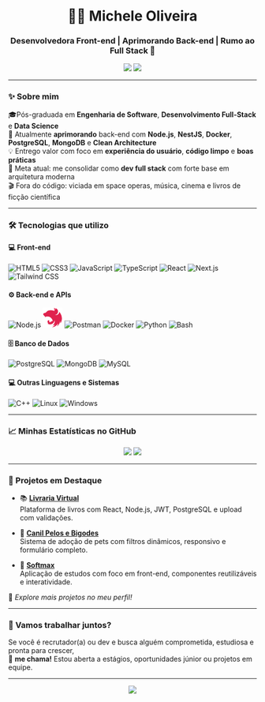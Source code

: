 
<h1 align="center">👩‍💻 Michele Oliveira</h1>
<h3 align="center">Desenvolvedora Front-end | Aprimorando Back-end | Rumo ao Full Stack 🚀</h3>
<div align="center">
<a href="https://www.linkedin.com/in/michele-oliveira-novais"><img src="https://img.shields.io/badge/-My%20LinkedIn-0077B5?style=flat-square&logo=linkedin&logoColor=white"/></a>
<a href="mailto:micheleoliveiranovais24@gmail.com"><img src="https://img.shields.io/badge/-micheleoliveiranovais24@gmail.com-D14836?style=flat-square&logo=Gmail&logoColor=white"/></a>
</div>

---

### ✨ Sobre mim

🎓Pós-graduada em **Engenharia de Software**, **Desenvolvimento Full-Stack** e **Data Science**  
🚀 Atualmente **aprimorando** back-end com **Node.js**, **NestJS**, **Docker**, **PostgreSQL**, **MongoDB** e **Clean Architecture**  
💡 Entrego valor com foco em **experiência do usuário**, **código limpo** e **boas práticas**  
🎯 Meta atual: me consolidar como **dev full stack** com forte base em arquitetura moderna  
🎬 Fora do código: viciada em space operas, música, cinema e livros de ficção científica  

---

### 🛠️ Tecnologias que utilizo
#### 💻 Front-end
<p>
  <img title="HTML5" width="40" src="https://cdn.jsdelivr.net/gh/devicons/devicon/icons/html5/html5-original.svg" />
  <img title="CSS3" width="40" src="https://cdn.jsdelivr.net/gh/devicons/devicon/icons/css3/css3-original.svg" />
  <img title="JavaScript" width="40" src="https://cdn.jsdelivr.net/gh/devicons/devicon/icons/javascript/javascript-original.svg" />
  <img title="TypeScript" width="40" src="https://cdn.jsdelivr.net/gh/devicons/devicon/icons/typescript/typescript-original.svg" />
  <img title="React" width="40" src="https://cdn.jsdelivr.net/gh/devicons/devicon/icons/react/react-original.svg" />
  <img title="Next.js" width="40" src="https://cdn.jsdelivr.net/gh/devicons/devicon/icons/nextjs/nextjs-original.svg" />
  <img title="Tailwind CSS" width="40" src="https://upload.wikimedia.org/wikipedia/commons/d/d5/Tailwind_CSS_Logo.svg"/>
</p>

#### ⚙️ Back-end e APIs
<p>
  <img title="Node.js" width="40" src="https://cdn.jsdelivr.net/gh/devicons/devicon/icons/nodejs/nodejs-original.svg" />
  <img title="NestJS" width="40" src="https://raw.githubusercontent.com/github/explore/main/topics/nestjs/nestjs.png"/>
  <img title="Postman" width="40" src="https://cdn.jsdelivr.net/gh/devicons/devicon/icons/postman/postman-original.svg" />
  <img title="Docker" width="40" src="https://cdn.jsdelivr.net/gh/devicons/devicon/icons/docker/docker-original.svg" />
  <img title="Python" width="40" src="https://cdn.jsdelivr.net/gh/devicons/devicon/icons/python/python-original.svg" />
  <img title="Bash" width="40" src="https://cdn.jsdelivr.net/gh/devicons/devicon/icons/bash/bash-original.svg" />
</p>

#### 🗄️ Banco de Dados
<p>
  <img title="PostgreSQL" width="40" src="https://cdn.jsdelivr.net/gh/devicons/devicon/icons/postgresql/postgresql-original.svg" />
  <img title="MongoDB" width="40" src="https://cdn.jsdelivr.net/gh/devicons/devicon/icons/mongodb/mongodb-original.svg" />
  <img title="MySQL" width="40" src="https://cdn.jsdelivr.net/gh/devicons/devicon/icons/mysql/mysql-original.svg" />
</p>

#### 💻 Outras Linguagens e Sistemas
<p>
  <img title="C++" width="40" src="https://cdn.jsdelivr.net/gh/devicons/devicon/icons/cplusplus/cplusplus-original.svg" />
  <img title="Linux" width="40" src="https://cdn.jsdelivr.net/gh/devicons/devicon/icons/linux/linux-original.svg" />
  <img title="Windows" width="40" src="https://cdn.jsdelivr.net/gh/devicons/devicon/icons/windows8/windows8-original.svg" />
</p>



---

### 📈 Minhas Estatísticas no GitHub

<div align="center" style="max-width: 900px; padding: 0 16px; margin: 0 auto;">
  <img height="170em" src="https://github-readme-stats.vercel.app/api?username=michele-oliveira&show_icons=true&theme=tokyonight&title_color=A259FF&icon_color=F8F8F2&text_color=ffffff&bg_color=0d1117&hide_border=true"/>
  <img height="170em" src="https://github-readme-stats.vercel.app/api/top-langs/?username=michele-oliveira&layout=compact&theme=tokyonight&title_color=A259FF&text_color=ffffff&bg_color=0d1117&hide_border=true"/>
</div>

---

### 🚀 Projetos em Destaque

<div>

- 📚 [**Livraria Virtual**](https://github.com/michele-oliveira/livraria-virtual-frontend)  
  Plataforma de livros com React, Node.js, JWT, PostgreSQL e upload com validações.

- 🐾 [**Canil Pelos e Bigodes**](https://github.com/michele-oliveira/canil-pelos-e-bigodes-frontend)  
  Sistema de adoção de pets com filtros dinâmicos, responsivo e formulário completo.

- 🧠 [**Softmax**](https://github.com/michele-oliveira/softmax)  
  Aplicação de estudos com foco em front-end, componentes reutilizáveis e interatividade.

</div>

📌 *Explore mais projetos no meu perfil!*

---

### 💼 Vamos trabalhar juntos?

Se você é recrutador(a) ou dev e busca alguém comprometida, estudiosa e pronta para crescer,  
💜 **me chama!** Estou aberta a estágios, oportunidades júnior ou projetos em equipe.

---

<p align="center">
  <img src="https://capsule-render.vercel.app/api?type=waving&color=A259FF&height=100&section=footer"/>
</p>




